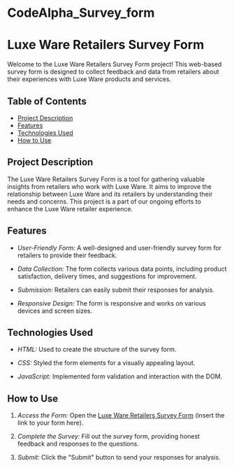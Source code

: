 # CodeAlpha_Survey_form
# Luxe Ware Retailers Survey Form

Welcome to the Luxe Ware Retailers Survey Form project! This web-based survey form is designed to collect feedback and data from retailers about their experiences with Luxe Ware products and services.

## Table of Contents

- [Project Description](#project-description)
- [Features](#features)
- [Technologies Used](#technologies-used)
- [How to Use](#how-to-use)

## Project Description

The Luxe Ware Retailers Survey Form is a tool for gathering valuable insights from retailers who work with Luxe Ware. It aims to improve the relationship between Luxe Ware and its retailers by understanding their needs and concerns. This project is a part of our ongoing efforts to enhance the Luxe Ware retailer experience.

## Features

- *User-Friendly Form:* A well-designed and user-friendly survey form for retailers to provide their feedback.

- *Data Collection:* The form collects various data points, including product satisfaction, delivery times, and suggestions for improvement.

- *Submission:* Retailers can easily submit their responses for analysis.

- *Responsive Design:* The form is responsive and works on various devices and screen sizes.

## Technologies Used

- *HTML:* Used to create the structure of the survey form.

- *CSS:* Styled the form elements for a visually appealing layout.

- *JavaScript:* Implemented form validation and interaction with the DOM.

## How to Use

1. *Access the Form:* Open the [Luxe Ware Retailers Survey Form](#) (insert the link to your form here).

2. *Complete the Survey:* Fill out the survey form, providing honest feedback and responses to the questions.

3. *Submit:* Click the "Submit" button to send your responses for analysis.
